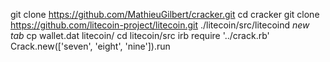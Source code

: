 git clone https://github.com/MathieuGilbert/cracker.git
cd cracker
git clone https://github.com/litecoin-project/litecoin.git
./litecoin/src/litecoind
*new tab*
cp wallet.dat litecoin/
cd litecoin/src
irb
require '../crack.rb'
Crack.new(['seven', 'eight', 'nine']).run
